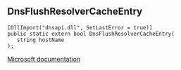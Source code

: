 ## DnsFlushResolverCacheEntry

```
[DllImport("dnsapi.dll", SetLastError = true)]
public static extern bool DnsFlushResolverCacheEntry(
   string hostName
);
```

[Microsoft documentation](https://docs.microsoft.com/en-us/windows/win32/api/windns/nf-windns-dnsflushresolvercacheentry)
